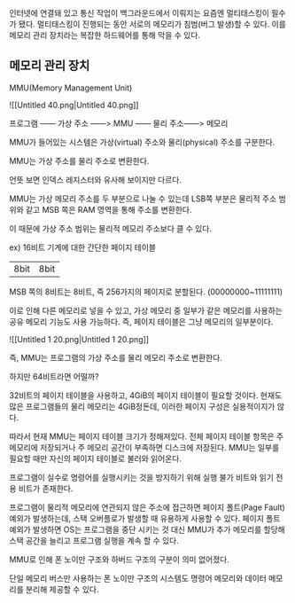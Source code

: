   

인터넷에 연결돼 있고 통신 작업이 백그라운드에서 이뤄지는 요즘엔 멀티태스킹이 필수가 됐다. 멀티태스킹이 진행되는 동안 서로의 메모리가 침범(버그 발생)할 수 있다. 이를 메모리 관리 장치라는 복잡한 하드웨어를 통해 막을 수 있다.

## 메모리 관리 장치

MMU(Memory Management Unit)

![[Untitled 40.png|Untitled 40.png]]

프로그램 —— 가상 주소 ——> MMU —— 물리 주소——> 메모리

  

MMU가 들어있는 시스템은 가상(virtual) 주소와 물리(physical) 주소를 구분한다.

MMU는 가상 주소를 물리 주소로 변환한다.

  

언뜻 보면 인덱스 레지스터와 유사해 보이지만 다르다.

MMU는 가상 메모리 주소를 두 부분으로 나눌 수 있는데 LSB쪽 부분은 물리적 주소 범위와 같고 MSB 쪽은 RAM 영역을 통해 주소를 변환한다.

이 때문에 가상 주소 범위는 물리적 메모리 주소보다 클 수 있다.

  

ex) 16비트 기계에 대한 간단한 페이지 테이블

|   |   |
|---|---|
|8bit|8bit|

MSB 쪽의 8비트는 8비트, 즉 256가지의 페이지로 분할된다. (00000000~11111111)

이로 인해 다른 메모리로 넣을 수 있고, 가상 메모리 중 일부가 같은 메모리를 사용하는 공유 메모리 기능도 사용 가능하다. 즉, 페이지 테이블은 그냥 메모리의 일부분이다.

  

![[Untitled 1 20.png|Untitled 1 20.png]]

  

즉, MMU는 프로그램의 가상 주소를 물리 메모리 주소로 변환한다.

하지만 64비트라면 어떨까?

32비트의 페이지 테이블을 사용하고, 4GiB의 페이지 테이블이 필요할 것이다. 현재도 많은 프로그램들의 물리 메모리는 4GiB정돈데, 이러한 페이지 구성은 실용적이지가 않다.

따라서 현재 MMU는 페이지 테이블 크기가 정해져있다. 전체 페이지 테이블 항목은 주 메모리에 저장되거나 주 메모리 공간이 부족하면 디스크에 저장된다. MMU는 일부를 필요할 때만 자신의 페이지 테이블로 불러와 읽어온다.

  

프로그램이 실수로 명령어를 실행시키는 것을 방지하기 위해 실행 불가 비트와 읽기 전용 비트가 존재한다.

프로그램이 물리적 메모리에 연관되지 않은 주소에 접근하면 페이지 폴트(Page Fault) 예외가 발생하는데, 스택 오버플로가 발생할 때 유용하게 사용할 수 있다. 페이지 폴트 예외가 발생하면 OS는 프로그램을 중단 시키는 것 대신 MMU가 추가 메모리를 할당해 스택 공간을 늘리고 프로그램 실행을 계속 할 수 있다.

  

  

MMU로 인해 폰 노이만 구조와 하버드 구조의 구분이 의미 없어졌다.

단일 메모리 버스만 사용하는 폰 노이만 구조의 시스템도 명령어 메모리와 데이터 메모리를 분리해 제공할 수 있다.